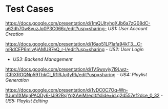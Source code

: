 # Test Cases

https://docs.google.com/presentation/d/1mQUItyhgXJb6a7zG08dC-u62dh70w8vuzJq0P3C066c/edit?usp=sharing- *US1: User Account Creation*
 
https://docs.google.com/presentation/d/16ao51LP1afa94kT3__C-mRdCEP6mivAjAMU87eQ_r-I/edit?usp=sharing - *US2: User Login*
 
 - *US3: Backend Management*
 
https://docs.google.com/presentation/d/1VSwxvjy7l9Lwz-ICRiXROQNp59ThkCl_R1lRJujfyRk/edit?usp=sharing - *US4: Playlist Generation*
 
https://docs.google.com/presentation/d/1vDC0C7Oq-Wn-fUum1XMqnPAQDy6-IJi92RsjYqXAeiM/edit#slide=id.g2d557ef2dce_0_32 - *US5: Playlist Editing*
